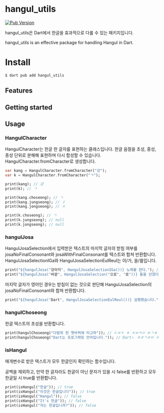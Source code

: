 # hangul_utils
[![Pub Version](https://img.shields.io/pub/v/hangul_utils)](https://pub.dev/packages/hangul_utils)

hangul_utils은 Dart에서 한글을 효과적으로 다룰 수 있는 패키지입니다.

hangul_utils is an effective package for handling Hangul in Dart.



# Install

```sh
$ dart pub add hangul_utils
```

## Features

## Getting started

## Usage

### HangulCharacter
HangulCharacter는 한글 한 글자를 표현하는 클래스입니다. 한글 음절을 초성, 중성, 종성 단위로 분해해 표현하며 다시 합성할 수 있습니다.
HangulCharacter.fromCharacter로 생성합니다.

```dart
var kang = HangulCharacter.fromCharacter("강");
var k = HangulCharacter.fromCharacter("ㄱ");

print(kang); // 강
print(k); // ㄱ

print(kang.choseong); // ㄱ
print(kang.jungseong); // ㅏ
print(kang.jongseong); // ㅇ

print(k.choseong); // ㄱ
print(k.jungseong); // null
print(k.jongseong); // null
```

### hangulJosa
HangulJosaSelection에서 입력받은 텍스트의 마지막 글자의 받침 여부를 josaNoFinalConsonant와 josaWithFinalConsonant를 텍스트와 합쳐 반환합니다. HangulJosaSelectionIGa와 HangulJosaSelectionEulReul는 이/가, 을/를입니다.

```dart
print("${hangulJosa("강아지", HangulJosaSelectionIGa())} 노래를 한다."); // 강아지가 노래를 한다.
print("${hangulJosa("바깥", HangulJosaSelection("으로", "로"))} 돌을 던졌다."); // 바깥으로 돌을 던졌다.
```

마지막 글자가 영어인 경우는 받침이 없는 것으로 판단해 HangulJosaSelection의 josaNoFinalConsonant와 합쳐 반환합니다.

```dart
print("${hangulJosa("Dart", HangulJosaSelectionEulReul())} 실행했습니다."); // Dart를 실행했습니다.
```

### hangulChoseong
한글 텍스트의 초성을 반환합니다.

```dart
print(hangulChoseong("다람쥐 헌 쳇바퀴에 타고파")); // ㄷㄹㅈ ㅎ ㅊㅂㅋㅇ ㅌㄱㅍ
print(hangulChoseong("Dart는 프로그래밍 언어입니다.")); // Dartㄴ ㅍㄹㄱㄹㅁ ㅇㅇㅇㄴㄷ.
```


### isHangul
매개변수로 받은 텍스트가 모두 한글인지 확인하는 함수입니다.

공백을 제외하고, 만약 한 글자라도 한글이 아닌 문자가 있을 시 false를 반환하고 모두 한글일 시 true를 반환합니다.

```dart
print(isHangul("한글")); // true
print(isHangul("이것은 한글입니다")); // true
print(isHangul("Hangul")); // false
print(isHangul("It's 한글")); // false
print(isHangul("저는 한글입니까?")); // false
```
